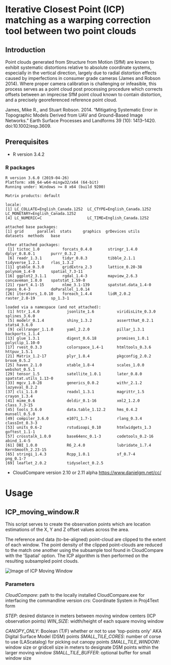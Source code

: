 # Iterative Closest Point (ICP) matching as a warping correction tool between two point clouds

## Introduction

Point clouds generated from Structure from Motion (SfM) are known to exhibit systematic distortions relative to absolute coordinate systems, especially in the vertical direction, largely due to radial distortion effects caused by imperfections in consumer grade cameras (James and Robson 2014).  Where proper camera calibration is challenging or infeasible, this process serves as a point cloud post processing procedure which corrects offsets between an imprecise SfM point cloud known to contain distortion, and a precisely georeferenced reference point cloud.  

James, Mike R., and Stuart Robson. 2014. “Mitigating Systematic Error in Topographic Models Derived from UAV and Ground-Based Image Networks.” Earth Surface Processes and Landforms 39 (10): 1413–1420. doi:10.1002/esp.3609.

## Prerequisites 

- R version 3.4.2 
### R packages 

```
R version 3.6.0 (2019-04-26)
Platform: x86_64-w64-mingw32/x64 (64-bit)
Running under: Windows >= 8 x64 (build 9200)

Matrix products: default

locale:
[1] LC_COLLATE=English_Canada.1252  LC_CTYPE=English_Canada.1252    LC_MONETARY=English_Canada.1252
[4] LC_NUMERIC=C                    LC_TIME=English_Canada.1252    

attached base packages:
[1] grid      parallel  stats     graphics  grDevices utils     datasets  methods   base     

other attached packages:
 [1] tictoc_1.0          forcats_0.4.0       stringr_1.4.0       dplyr_0.8.0.1       purrr_0.3.2        
 [6] readr_1.3.1         tidyr_0.8.3         tibble_2.1.1        tidyverse_1.2.1     rlas_1.3.2         
[11] gtable_0.3.0        gridExtra_2.3       lattice_0.20-38     polynom_1.4-0       spatial_7.3-11     
[16] ggplot2_3.1.1       rgdal_1.4-3         mapview_2.6.3       concaveman_1.0.0    spatstat_1.59-0    
[21] rpart_4.1-15        nlme_3.1-139        spatstat.data_1.4-0 rgeos_0.4-3         doParallel_1.0.14  
[26] iterators_1.0.10    foreach_1.4.4       lidR_2.0.2          raster_2.8-19       sp_1.3-1           

loaded via a namespace (and not attached):
 [1] httr_1.4.0            jsonlite_1.6          viridisLite_0.3.0     splines_3.6.0        
 [5] modelr_0.1.4          shiny_1.3.2           assertthat_0.2.1      stats4_3.6.0         
 [9] cellranger_1.1.0      yaml_2.2.0            pillar_1.3.1          backports_1.1.4      
[13] glue_1.3.1            digest_0.6.18         promises_1.0.1        polyclip_1.10-0      
[17] rvest_0.3.3           colorspace_1.4-1      htmltools_0.3.6       httpuv_1.5.1         
[21] Matrix_1.2-17         plyr_1.8.4            pkgconfig_2.0.2       broom_0.5.2          
[25] haven_2.1.0           xtable_1.8-4          scales_1.0.0          webshot_0.5.1        
[29] tensor_1.5            satellite_1.0.1       later_0.8.0           spatstat.utils_1.13-0
[33] mgcv_1.8-28           generics_0.0.2        withr_2.1.2           lazyeval_0.2.2       
[37] cli_1.1.0             readxl_1.3.1          magrittr_1.5          crayon_1.3.4         
[41] mime_0.6              deldir_0.1-16         xml2_1.2.0            class_7.3-15         
[45] tools_3.6.0           data.table_1.12.2     hms_0.4.2             munsell_0.5.0        
[49] compiler_3.6.0        e1071_1.7-1           rlang_0.3.4           classInt_0.3-3       
[53] units_0.6-2           rstudioapi_0.10       htmlwidgets_1.3       goftest_1.1-1        
[57] crosstalk_1.0.0       base64enc_0.1-3       codetools_0.2-16      abind_1.4-5          
[61] DBI_1.0.0             R6_2.4.0              lubridate_1.7.4       KernSmooth_2.23-15   
[65] stringi_1.4.3         Rcpp_1.0.1            sf_0.7-4              png_0.1-7            
[69] leaflet_2.0.2         tidyselect_0.2.5     
```        

- CloudCompare version 2.10 or 2.11 alpha
https://www.danielgm.net/cc/

# Usage

## ICP_moving_window.R

This script serves to create the observation points which are location estimations of the X, Y and Z offset values across the area.

The reference and data (to-be-aligned) point-cloud are clipped to the extent of each window.  The point density of the clipped point-clouds are reduced to the match one another using the subsample tool found in CloudCompare with the 'Spatial' option.  The  ICP algorithm is then performed on the resulting subsampled point clouds.

![Image of ICP Moving Window](https://github.com/spireaero/ICP/blob/master/images/moving_window.png)  

### Parameters

*CloudCompare*: path to the locally installed CloudCompare.exe for interfacing the commandline version
*crs*: Coordinate System in Proj4Text form

*STEP*: desired distance in meters between moving window centers (ICP observation points)
*WIN_SIZE*: width/height of each square moving window

*CANOPY_ONLY*: Boolean (T/F) whether or not to use 'top-points only' AKA Digital Surface Model (DSM) points
*SMALL_TILE_CORES*: number of corse to use (LAScatalog) for picking out canopy points
*SMALL_TILE_WINDOW*: window size or gridcell size in meters to designate DSM points within the larger moving window
*SMALL_TILE_BUFFER*: optional buffer for small window size






